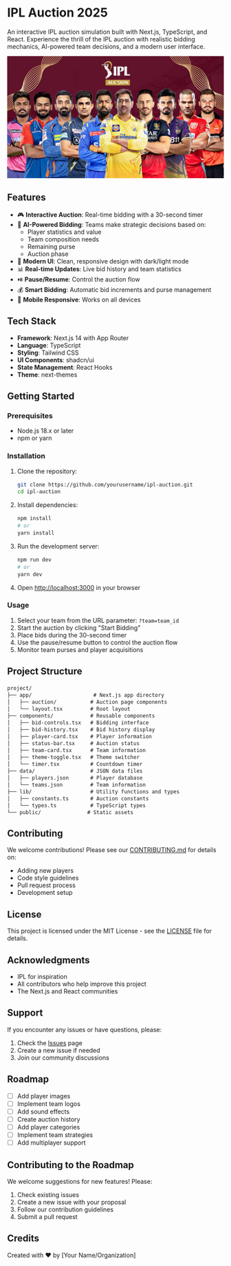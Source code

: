 # IPL Auction 2025

An interactive IPL auction simulation built with Next.js, TypeScript, and React. Experience the thrill of the IPL auction with realistic bidding mechanics, AI-powered team decisions, and a modern user interface.

<img src="/public/og-image.png" alt="IPL Auction 2025" title="IPL Auction 2025" width="800" height="auto">

## Features

- 🎮 **Interactive Auction**: Real-time bidding with a 30-second timer
- 🤖 **AI-Powered Bidding**: Teams make strategic decisions based on:
  - Player statistics and value
  - Team composition needs
  - Remaining purse
  - Auction phase
- 🎨 **Modern UI**: Clean, responsive design with dark/light mode
- 📊 **Real-time Updates**: Live bid history and team statistics
- ⏯️ **Pause/Resume**: Control the auction flow
- 💰 **Smart Bidding**: Automatic bid increments and purse management
- 📱 **Mobile Responsive**: Works on all devices

## Tech Stack

- **Framework**: Next.js 14 with App Router
- **Language**: TypeScript
- **Styling**: Tailwind CSS
- **UI Components**: shadcn/ui
- **State Management**: React Hooks
- **Theme**: next-themes

## Getting Started

### Prerequisites

- Node.js 18.x or later
- npm or yarn

### Installation

1. Clone the repository:
   ```bash
   git clone https://github.com/yourusername/ipl-auction.git
   cd ipl-auction
   ```

2. Install dependencies:
   ```bash
   npm install
   # or
   yarn install
   ```

3. Run the development server:
   ```bash
   npm run dev
   # or
   yarn dev
   ```

4. Open [http://localhost:3000](http://localhost:3000) in your browser

### Usage

1. Select your team from the URL parameter: `?team=team_id`
2. Start the auction by clicking "Start Bidding"
3. Place bids during the 30-second timer
4. Use the pause/resume button to control the auction flow
5. Monitor team purses and player acquisitions

## Project Structure

```
project/
├── app/                    # Next.js app directory
│   ├── auction/           # Auction page components
│   └── layout.tsx         # Root layout
├── components/            # Reusable components
│   ├── bid-controls.tsx   # Bidding interface
│   ├── bid-history.tsx    # Bid history display
│   ├── player-card.tsx    # Player information
│   ├── status-bar.tsx     # Auction status
│   ├── team-card.tsx      # Team information
│   ├── theme-toggle.tsx   # Theme switcher
│   └── timer.tsx          # Countdown timer
├── data/                  # JSON data files
│   ├── players.json       # Player database
│   └── teams.json         # Team information
├── lib/                   # Utility functions and types
│   ├── constants.ts       # Auction constants
│   └── types.ts           # TypeScript types
└── public/               # Static assets
```

## Contributing

We welcome contributions! Please see our [CONTRIBUTING.md](CONTRIBUTING.md) for details on:

- Adding new players
- Code style guidelines
- Pull request process
- Development setup

## License

This project is licensed under the MIT License - see the [LICENSE](LICENSE) file for details.

## Acknowledgments

- IPL for inspiration
- All contributors who help improve this project
- The Next.js and React communities

## Support

If you encounter any issues or have questions, please:

1. Check the [Issues](https://github.com/yourusername/ipl-auction/issues) page
2. Create a new issue if needed
3. Join our community discussions

## Roadmap

- [ ] Add player images
- [ ] Implement team logos
- [ ] Add sound effects
- [ ] Create auction history
- [ ] Add player categories
- [ ] Implement team strategies
- [ ] Add multiplayer support

## Contributing to the Roadmap

We welcome suggestions for new features! Please:

1. Check existing issues
2. Create a new issue with your proposal
3. Follow our contribution guidelines
4. Submit a pull request

## Credits

Created with ❤️ by [Your Name/Organization] 
